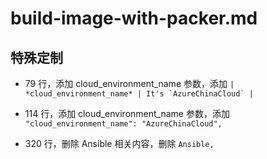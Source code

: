 # build-image-with-packer.md

## 特殊定制

* 79 行，添加 cloud_environment_name 参数，添加 ```| *cloud_environment_name* | It's `AzureChinaCloud` |```

* 114 行，添加 cloud_environment_name 参数，添加 `"cloud_environment_name": "AzureChinaCloud",`

* 320 行，删除 Ansible 相关内容，删除 `Ansible,`